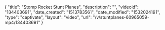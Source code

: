 {
    "title": "Stomp Rocket Stunt Planes",
    "description": "",
    "videoid": "134403691",
    "date_created": "1513783561",
    "date_modified": "1532024191",
    "type": "captivate",
    "layout": "video",
    "url": "\/v\/stuntplanes-60965059-mp4\/134403691"
}